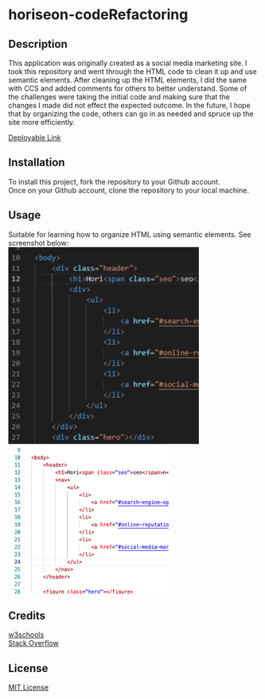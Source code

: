 #   horiseon-codeRefactoring

##  Description
This application was originally created as a social media marketing site. I took this repository and went through the HTML code to clean it up and use semantic elements. After cleaning up the HTML elements, I did the same with CCS and added comments for others to better understand. Some of the challenges were taking the initial code and making sure that the changes I made did not effect the expected outcome. In the future, I hope that by organizing the code, others can go in as needed and spruce up the site more efficiently. 

[Deployable Link](https://chelseaburnham.github.io/horiseon-codeRefactoring/)

##  Installation
To install this project, fork the repository to your Github account. <br />
Once on your Github account, clone the repository to your local machine. 

##  Usage
Suitable for learning how to organize HTML using semantic elements. See screenshot below: 
![Before](./assets/images/Screenshot2.png)
![After](./assets/images/Screenshot.png)

##  Credits
[w3schools](https://www.w3schools.com/)<br />
[Stack Overflow](https://stackoverflow.com/?newreg=8cd9776f072c449eac02d1ab363597c8)

##  License
[MIT License](https://github.com/chelseaburnham/horiseon-codeRefactoring/blob/368d1a93be29a4acbbc7c928712fab12287fda85/LICENSE)